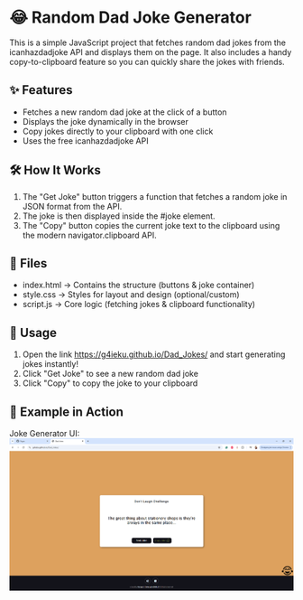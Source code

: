 # 😂 Random Dad Joke Generator

This is a simple JavaScript project that fetches random dad jokes from the icanhazdadjoke API
and displays them on the page. It also includes a handy copy-to-clipboard feature so you can quickly share the jokes with friends.

## ✨ Features

- Fetches a new random dad joke at the click of a button
- Displays the joke dynamically in the browser
- Copy jokes directly to your clipboard with one click
- Uses the free icanhazdadjoke API

## 🛠️ How It Works

1. The "Get Joke" button triggers a function that fetches a random joke in JSON format from the API.
2. The joke is then displayed inside the #joke element.
3. The "Copy" button copies the current joke text to the clipboard using the modern navigator.clipboard API.

## 📂 Files

- index.html → Contains the structure (buttons & joke container)
- style.css → Styles for layout and design (optional/custom)
- script.js → Core logic (fetching jokes & clipboard functionality)

## 🚀 Usage

1. Open the link https://g4ieku.github.io/Dad_Jokes/ and start generating jokes instantly!
2. Click "Get Joke" to see a new random dad joke
3. Click "Copy" to copy the joke to your clipboard

## 📸 Example in Action

Joke Generator UI:
![screenshot](assets/Screenshot.png)
